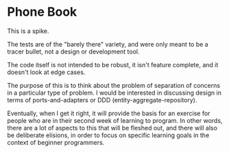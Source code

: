 # Phone Book

This is a spike.

The tests are of the "barely there" variety, and were only meant to be a tracer bullet, not a design or development tool.

The code itself is not intended to be robust, it isn't feature complete, and it doesn't look at edge cases.

The purpose of this is to think about the problem of separation of concerns in a particular type of problem. I would be interested in discussing design in terms of ports-and-adapters or DDD (entity-aggregate-repository).

Eventually, when I get it right, it will provide the basis for an exercise for people who are in their second week of learning to program. In other words, there are a lot of aspects to this that will be fleshed out, and there will also be deliberate elisions, in order to focus on specific learning goals in the context of beginner programmers.
